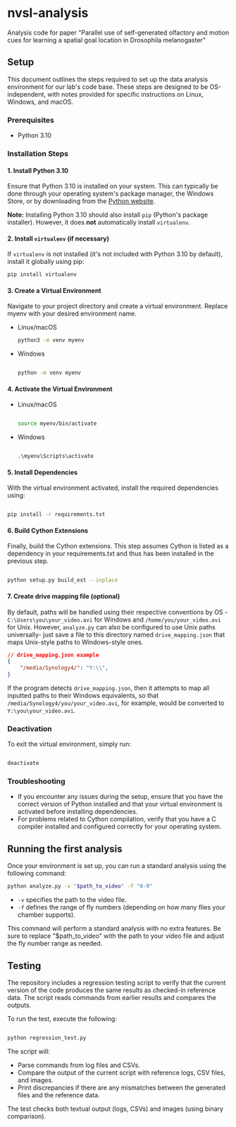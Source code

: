 # nvsl-analysis
Analysis code for paper "Parallel use of self-generated olfactory and motion cues for learning a spatial goal location in Drosophila melanogaster"

## Setup

This document outlines the steps required to set up the data analysis environment for our lab's code base. These steps are designed to be OS-independent, with notes provided for specific instructions on Linux, Windows, and macOS.

### Prerequisites

- Python 3.10

### Installation Steps

#### 1. Install Python 3.10

Ensure that Python 3.10 is installed on your system. This can typically be done through your operating system's package manager, the Windows Store, or by downloading from the [Python website](https://www.python.org/downloads/).

**Note:** Installing Python 3.10 should also install `pip` (Python's package installer). However, it does **not** automatically install `virtualenv`.

#### 2. Install `virtualenv` (if necessary)

If `virtualenv` is not installed (it's not included with Python 3.10 by default), install it globally using pip:

```bash
pip install virtualenv
```

#### 3. Create a Virtual Environment

Navigate to your project directory and create a virtual environment. Replace myenv with your desired environment name.

- Linux/macOS

  ```bash
  python3 -m venv myenv
  ```
- Windows

  ```cmd

  python -m venv myenv
  ```

#### 4. Activate the Virtual Environment

- Linux/macOS

  ```bash

  source myenv/bin/activate
  ```

- Windows

  ```cmd

  .\myenv\Scripts\activate
  ```

#### 5. Install Dependencies

With the virtual environment activated, install the required dependencies using:

```bash

pip install -r requirements.txt
```

#### 6. Build Cython Extensions

Finally, build the Cython extensions. This step assumes Cython is listed as a dependency in your requirements.txt and thus has been installed in the previous step.

```bash

python setup.py build_ext --inplace
```

#### 7. Create drive mapping file (optional)

By default, paths will be handled using their respective conventions by OS - `C:\Users\you\your_video.avi` for Windows and `/home/you/your_video.avi` for Unix. However, `analyze.py` can also be configured to use Unix paths universally- just save a file to this directory named `drive_mapping.json` that maps Unix-style paths to Windows-style ones.

```json
// drive_mapping.json example
{
    "/media/Synology4/": "Y:\\",
}
```

If the program detects `drive_mapping.json`, then it attempts to map all inputted paths to their Windows equivalents, so that `/media/Synology4/you/your_video.avi`, for example, would be converted to `Y:\you\your_video.avi`.

### Deactivation

To exit the virtual environment, simply run:

```bash

deactivate
```

### Troubleshooting

- If you encounter any issues during the setup, ensure that you have the correct version of Python installed and that your virtual environment is activated before installing dependencies.
- For problems related to Cython compilation, verify that you have a C compiler installed and configured correctly for your operating system.

## Running the first analysis
Once your environment is set up, you can run a standard analysis using the following command:
```bash
python analyze.py -v "$path_to_video" -f "0-9"
```
- `-v` specifies the path to the video file.
- `-f` defines the range of fly numbers (depending on how many flies your chamber supports).

This command will perform a standard analysis with no extra features. Be sure to replace "$path_to_video" with the path to your video file and adjust the fly number range as needed.

## Testing
The repository includes a regression testing script to verify that the current version of the code produces the same results as checked-in reference data. The script reads commands from earlier results and compares the outputs.

To run the test, execute the following:

```bash

python regression_test.py
```

The script will:
- Parse commands from log files and CSVs.
- Compare the output of the current script with reference logs, CSV files, and images.
- Print discrepancies if there are any mismatches between the generated files and the reference data.

The test checks both textual output (logs, CSVs) and images (using binary comparison).
